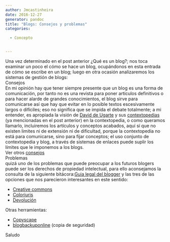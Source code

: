 ```yaml
---
author: Jmcastinheira
date: 2016-12-27
generator: pandoc
title: "Blogs: Consejos y problemas"
categories:

  - Concepto


---
```




Una vez determinado en el post anterior ¿Qué es un blog?; nos toca
examinar un poco el cómo se hace un blog, ocupándonos en esta entrada de
cómo se escribe en un blog; luego en otra ocasión analizaremos los
sistemas de gestión de blogs:\
Consejos\
En mi opinión hay que tener siempre presente que un blog es una forma de
comunicación, por tanto no es una revista para poner artículos
definitivos o para hacer alarde de grandes conocimientos, el blog sirve
para comunicarse así que hay que evitar en lo posible textos
escesivamente largos o difíciles; eso no significa que se impida el
debate totalmente; a mi entender, es apropiada la visión de [David de
Ugarte](http://www.deugarte.com/) y sus
[contextopedias](http://www.deugarte.com/wiki/contextos/Portada) (ya
mencionadas en el post anterior) en la contextopedia, o como queramos
llamarlo, incluiremos los artículos y conceptos acabados, aquí sí que no
existen limites ni de extensión ni de dificultad, porque la
contextopedia no está para comunicarse, sino para fijar conceptos; el
uso conjunto de contextopedia y blog, a través de sistemas de enlaces
puede suplir los límites que le imponemos a los blogs.\
Ver otros
[consejos](http://www.enriquedans.com/2005/10/consejos-para-bloggers-noveles.html)\
Problemas\
quizá uno de los problemas que puede preocupar a los futuros blogers
puede ser los derechos de propiedad intelectual, para ello aconsejamos
la consulta de la siguiente bitácora:[Guia legal del
blogger](http://www.derechosdigitales.org/glb/guia.php) y las tres de
las opciones que nos parecieron interesantes en este sentido:

-   [Creative commons](http://es.creativecommons.org/)
-   [Coloriuris](http://www.coloriuris.net/)
-   [Devolución](http://www.devolucion.info/)

Otras herramientas:

  -   [Copyscape](http://www.copyscape.com/)
  -   [blogbackuponline](https://www.blogbackuponline.com/techrigy/es/signup.aspx)
    (copia de seguridad)

Saludo
